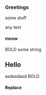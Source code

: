 ### Greetings 
some stuff

any text

#### meow
BOLD
some string

## Hello
asdasdasd
BOLD
#### Replace


